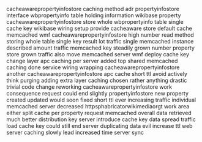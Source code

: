 cacheawarepropertyinfostore caching method adr propertyinfostore interface wbpropertyinfo table holding information wikibase property cacheawarepropertyinfostore store whole wbpropertyinfo table single cache key wikibase wiring setup provide cacheaware store default cache memcached wmf cacheawarepropertyinfostore high number read method storing whole table single key result lot traffic single memcached instance described amount traffic memcached key steadily grown number property store grown traffic also move memcached server wmf deploy cache key change layer apc caching per server added top shared memcached caching done service wiring wrapping cacheawarepropertyinfostore another cacheawarepropertyinfostore apc cache short ttl avoid actively think purging adding extra layer caching chosen rather anything drastic trivial code change reworking cacheawarepropertyinfostore work consequence request could end slightly propertyinfostore new property created updated would soon fixed short ttl ever increasing traffic individual memcached server decreased httpsphabricatorwikimediaorgt work area either split cache per property request memcached overall data retrieved much better distribution key server introduce cache key data spread traffic load cache key could still end server duplicating data evil increase ttl web server caching slowly lead increased time server sync